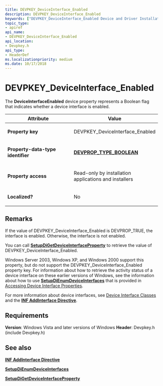 ```yaml
---
title: DEVPKEY_DeviceInterface_Enabled
description: DEVPKEY_DeviceInterface_Enabled
keywords: ["DEVPKEY_DeviceInterface_Enabled Device and Driver Installation"]
topic_type:
- apiref
api_name:
- DEVPKEY_DeviceInterface_Enabled
api_location:
- Devpkey.h
api_type:
- HeaderDef
ms.localizationpriority: medium
ms.date: 10/17/2018
---
```


# DEVPKEY_DeviceInterface_Enabled


The **DeviceInterfaceEnabled** device property represents a Boolean flag that indicates whether a device interface is enabled.

<table>
<colgroup>
<col width="50%" />
<col width="50%" />
</colgroup>
<thead>
<tr>
<th>Attribute</th>
<th>Value</th>
</tr>
</thead>
<tbody>
<tr class="odd">
<td align="left"><p><strong>Property key</strong></p></td>
<td align="left"><p>DEVPKEY_DeviceInterface_Enabled</p></td>
</tr>
<tr class="even">
<td align="left"><p><strong>Property-data-type identifier</strong></p></td>
<td align="left"><p><a href="devprop-type-boolean.md" data-raw-source="[&lt;strong&gt;DEVPROP_TYPE_BOOLEAN&lt;/strong&gt;](devprop-type-boolean.md)"><strong>DEVPROP_TYPE_BOOLEAN</strong></a></p></td>
</tr>
<tr class="odd">
<td align="left"><p><strong>Property access</strong></p></td>
<td align="left"><p>Read-only by installation applications and installers</p></td>
</tr>
<tr class="even">
<td align="left"><p><strong>Localized?</strong></p></td>
<td align="left"><p>No</p></td>
</tr>
</tbody>
</table>

 

## Remarks

If the value of DEVPKEY_DeviceInterface_Enabled is DEVPROP_TRUE, the interface is enabled. Otherwise, the interface is not enabled.

You can call [**SetupDiGetDeviceInterfaceProperty**](/windows/win32/api/setupapi/nf-setupapi-setupdigetdeviceinterfacepropertyw) to retrieve the value of DEVPKEY_DeviceInterface_Enabled.

Windows Server 2003, Windows XP, and Windows 2000 support this property, but do not support the DEVPKEY_DeviceInterface_Enabled property key. For information about how to retrieve the activity status of a device interface on these earlier versions of Windows, see the information about how to use [**SetupDiEnumDeviceInterfaces**](/windows/win32/api/setupapi/nf-setupapi-setupdienumdeviceinterfaces) that is provided in [Accessing Device Interface Properties](./accessing-device-interface-properties.md).

For more information about device interfaces, see [Device Interface Classes](./overview-of-device-interface-classes.md) and the [**INF AddInterface Directive**](./inf-addinterface-directive.md).

## Requirements

**Version**: Windows Vista and later versions of Windows
**Header**: Devpkey.h (include Devpkey.h)


## See also


[**INF AddInterface Directive**](./inf-addinterface-directive.md)

[**SetupDiEnumDeviceInterfaces**](/windows/win32/api/setupapi/nf-setupapi-setupdienumdeviceinterfaces)

[**SetupDiGetDeviceInterfaceProperty**](/windows/win32/api/setupapi/nf-setupapi-setupdigetdeviceinterfacepropertyw)

 

